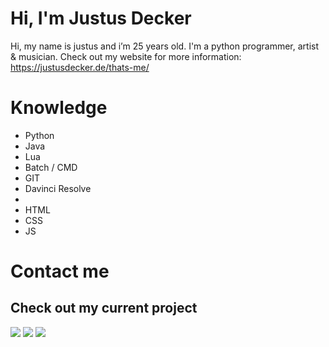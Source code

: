 # Hi, I'm Justus Decker
Hi, my name is justus and i’m 25 years old. I'm a python programmer, artist & musician.
Check out my website for more information: https://justusdecker.de/thats-me/
# Knowledge
- Python
- Java
- Lua
- Batch / CMD
- GIT
- Davinci Resolve
- 
- HTML
- CSS
- JS
# Contact me
## Check out my current project
<img src="https://justusdeckerde.wordpress.com/wp-content/uploads/2025/04/subproject_0_3.png">
<img src="https://github-readme-stats.vercel.app/api?username=justusdecker&show_icons=true&theme=gotham">
<img src="https://github-readme-stats.vercel.app/api/top-langs/?username=justusdecker&theme=gotham">

